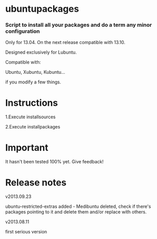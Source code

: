 ubuntupackages
=============================================  
### Script to install all your packages and do a term any minor configuration

Only for 13.04. On the next release compatible with 13.10.

Designed exclusively for Lubuntu.

Compatible with:

Ubuntu, Xubuntu, Kubuntu...

if you modify a few things.

Instructions
=============================================

1.Execute installsources

2.Execute installpackages

Important
=============================================
It hasn't been tested 100% yet. Give feedback!

Release notes
=============================================
v2013.09.23

ubuntu-restricted-extras added - Medibuntu deleted, check if there's packages pointing to it and delete them and/or replace with others.

v2013.08.11

first serious version